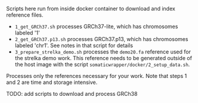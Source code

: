 Scripts here run from inside docker container to download and index reference files.

* `1_get_GRCh37.sh` processes GRCh37-lite, which has chromosomes labeled '1'
* `2_get_GRCh37.p13.sh` processes GRCh37.p13, which has chromosomes labeled 'chr1'.  See notes in that script for details
* `3_prepare_strelka_demo.sh` processes the `demo20.fa` reference used for the strelka demo work.  This reference needs to be generated 
outside of the host image with the script `somaticwrapper/docker/2_setup_data.sh`.

Processes only the references necessary for your work.  Note that steps 1 and 2 are time and storage intensive.

TODO: add scripts to download and process GRCh38
